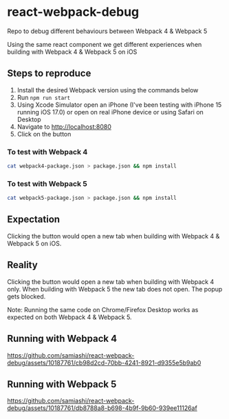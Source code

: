 # react-webpack-debug

Repo to debug different behaviours between Webpack 4 &amp; Webpack 5

Using the same react component we get different experiences when building with Webpack 4 & Webpack 5 on iOS

## Steps to reproduce

1. Install the desired Webpack version using the commands below
2. Run `npm run start`
3. Using Xcode Simulator open an iPhone (I've been testing with iPhone 15 running iOS 17.0) or open on real iPhone device or using Safari on Desktop
4. Navigate to <http://localhost:8080>
5. Click on the button

### To test with Webpack 4

```bash
cat webpack4-package.json > package.json && npm install
```

### To test with Webpack 5

```bash
cat webpack5-package.json > package.json && npm install
```

## Expectation

Clicking the button would open a new tab when building with Webpack 4 & Webpack 5 on iOS.

## Reality

Clicking the button would open a new tab when building with Webpack 4 only.
When building with Webpack 5 the new tab does not open. The popup gets blocked.

Note: Running the same code on Chrome/Firefox Desktop works as expected on both Webpack 4 & Webpack 5.

## Running with Webpack 4

https://github.com/samiashi/react-webpack-debug/assets/10187761/cb98d2cd-70bb-4241-8921-d9355e5b9ab0

## Running with Webpack 5

https://github.com/samiashi/react-webpack-debug/assets/10187761/db8788a8-b698-4b9f-9b60-939ee11126af
